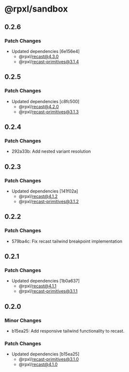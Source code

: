 # @rpxl/sandbox

## 0.2.6

### Patch Changes

- Updated dependencies [6e156e4]
  - @rpxl/recast@4.3.0
  - @rpxl/recast-primitives@3.1.4

## 0.2.5

### Patch Changes

- Updated dependencies [c8fc500]
  - @rpxl/recast@4.2.0
  - @rpxl/recast-primitives@3.1.3

## 0.2.4

### Patch Changes

- 292a33b: Add nested variant resolution

## 0.2.3

### Patch Changes

- Updated dependencies [141f02a]
  - @rpxl/recast@4.1.2
  - @rpxl/recast-primitives@3.1.2

## 0.2.2

### Patch Changes

- 579ba4c: Fix recast tailwind breakpoint implementation

## 0.2.1

### Patch Changes

- Updated dependencies [1b0a637]
  - @rpxl/recast@4.1.1
  - @rpxl/recast-primitives@3.1.1

## 0.2.0

### Minor Changes

- b15ea25: Add responsive tailwind functionality to recast.

### Patch Changes

- Updated dependencies [b15ea25]
  - @rpxl/recast-primitives@3.1.0
  - @rpxl/recast@4.1.0
